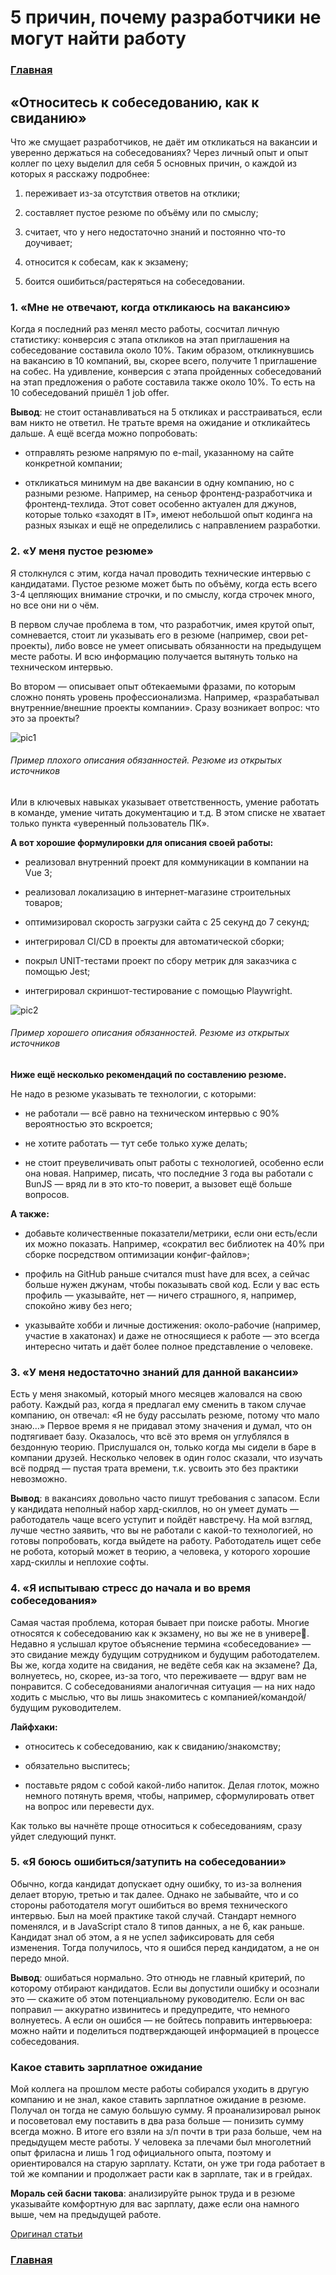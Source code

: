 # 5 причин, почему разработчики не могут найти работу

### [Главная][1]

## «Относитесь к собеседованию, как к свиданию»

Что же смущает разработчиков, не даёт им откликаться на вакансии и уверенно держаться на собеседованиях? Через личный опыт и опыт коллег по цеху выделил для себя 5 основных причин, о каждой из которых я расскажу подробнее:

1. переживает из-за отсутствия ответов на отклики;

2. составляет пустое резюме по объёму или по смыслу;

3. считает, что у него недостаточно знаний и постоянно что-то доучивает;

4. относится к собесам, как к экзамену;

5. боится ошибиться/растеряться на собеседовании.

### 1. «Мне не отвечают, когда откликаюсь на вакансию»

Когда я последний раз менял место работы, сосчитал личную статистику: конверсия с этапа откликов на этап приглашения на собеседование составила около 10%. Таким образом, откликнувшись на вакансию в 10 компаний, вы, скорее всего, получите 1 приглашение на собес. На удивление, конверсия с этапа пройденных собеседований на этап предложения о работе составила также около 10%. То есть на 10 собеседований пришёл 1 job offer.  

**Вывод**: не стоит останавливаться на 5 откликах и расстраиваться, если вам никто не ответил. Не тратьте время на ожидание и откликайтесь дальше. А ещё всегда можно попробовать:

* отправлять резюме напрямую по e-mail, указанному на сайте конкретной компании;

* откликаться минимум на две вакансии в одну компанию, но с разными резюме. Например, на сеньор фронтенд-разработчика и фронтенд-техлида. Этот совет особенно актуален для джунов, которые только «заходят в IT», имеют небольшой опыт кодинга на разных языках и ещё не определились с направлением разработки.

### 2. «У меня пустое резюме»

Я столкнулся с этим, когда начал проводить технические интервью с кандидатами. Пустое резюме может быть по объёму, когда есть всего 3-4 цепляющих внимание строчки, и по смыслу, когда строчек много, но все они ни о чём.

В первом случае проблема в том, что разработчик, имея крутой опыт, сомневается, стоит ли указывать его в резюме (например, свои pet-проекты), либо вовсе не умеет описывать обязанности на предыдущем месте работы. И всю информацию получается вытянуть только на техническом интервью.

Во втором — описывает опыт обтекаемыми фразами, по которым сложно понять уровень профессионализма. Например, «разрабатывал внутренние/внешние проекты компании». Сразу возникает вопрос: что это за проекты?

![pic1](https://habrastorage.org/getpro/habr/upload_files/848/56d/411/84856d411e5c9669cf760abdc4e869e9.JPG)

###### Пример плохого описания обязанностей. Резюме из открытых источников

Или в ключевых навыках указывает ответственность, умение работать в команде, умение читать документацию и т.д. В этом списке не хватает только пункта «уверенный пользователь ПК».

**А вот хорошие формулировки для описания своей работы:**

* реализовал внутренний проект для коммуникации в компании на Vue 3;

* реализовал локализацию в интернет-магазине строительных товаров;

* оптимизировал скорость загрузки сайта с 25 секунд до 7 секунд;

* интегрировал CI/CD в проекты для автоматической сборки;

* покрыл UNIT-тестами проект по сбору метрик для заказчика с помощью Jest;

* интегрировал скриншот-тестирование с помощью Playwright.

![pic2](https://habrastorage.org/getpro/habr/upload_files/395/ab2/474/395ab2474274816cbd665d0913ebb60d.JPG)

###### Пример хорошего описания обязанностей. Резюме из открытых источников

**Ниже ещё несколько рекомендаций по составлению резюме.**

Не надо в резюме указывать те технологии, с которыми:

* не работали — всё равно на техническом интервью с 90% вероятностью это вскроется;

* не хотите работать — тут себе только хуже делать;

* не стоит преувеличивать опыт работы с технологией, особенно если она новая. Например, писать, что последние 3 года вы работали с BunJS — вряд ли в это кто-то поверит, а вызовет ещё больше вопросов.

**А также:**

* добавьте количественные показатели/метрики, если они есть/если их можно показать. Например, «сократил вес библиотек на 40% при сборке посредством оптимизации конфиг-файлов»;

* профиль на GitHub раньше считался must have для всех, а сейчас больше нужен джунам, чтобы показывать свой код. Если у вас есть профиль — указывайте, нет — ничего страшного, я, например, спокойно живу без него;

* указывайте хобби и личные достижения: около-рабочие (например, участие в хакатонах) и даже не относящиеся к работе — это всегда интересно читать и даёт более полное представление о человеке.

### 3. «У меня недостаточно знаний для данной вакансии»

Есть у меня знакомый, который много месяцев жаловался на свою работу. Каждый раз, когда я предлагал ему сменить в таком случае компанию, он отвечал: «Я не буду рассылать резюме, потому что мало знаю…» Первое время я не придавал этому значения и думал, что он подтягивает базу. Оказалось, что всё это время он углублялся в бездонную теорию. Прислушался он, только когда мы сидели в баре в компании друзей. Несколько человек в один голос сказали, что изучать всё подряд — пустая трата времени, т.к. усвоить это без практики невозможно.

**Вывод**: в вакансиях довольно часто пишут требования с запасом. Если у кандидата неполный набор хард-скиллов, но он умеет думать — работодатель чаще всего уступит и пойдёт навстречу. На мой взгляд, лучше честно заявить, что вы не работали с какой-то технологией, но готовы попробовать, когда выйдете на работу. Работодатель ищет себе не робота, который может в теорию, а человека, у которого хорошие хард-скиллы и неплохие софты.

### 4. «Я испытываю стресс до начала и во время собеседования»

Самая частая проблема, которая бывает при поиске работы. Многие относятся к собеседованию как к экзамену, но вы же не в универе🙂. Недавно я услышал крутое объяснение термина «собеседование» — это свидание между будущим сотрудником и будущим работодателем. Вы же, когда ходите на свидания, не ведёте себя как на экзамене? Да, волнуетесь, но, скорее, из-за того, что переживаете — вдруг вам не понравится. С собеседованиями аналогичная ситуация — на них надо ходить с мыслью, что вы лишь знакомитесь с компанией/командой/будущим руководителем.

**Лайфхаки:**

* относитесь к собеседованию, как к свиданию/знакомству;

* обязательно выспитесь;

* поставьте рядом с собой какой-либо напиток. Делая глоток, можно немного потянуть время, чтобы, например, сформулировать ответ на вопрос или перевести дух.

Как только вы начнёте проще относиться к собеседованиям, сразу уйдет следующий пункт.

### 5. «Я боюсь ошибиться/затупить на собеседовании»

Обычно, когда кандидат допускает одну ошибку, то из-за волнения делает вторую, третью и так далее. Однако не забывайте, что и со стороны работодателя могут ошибиться во время технического интервью. Был на моей практике такой случай. Стандарт немного поменялся, и в JavaScript стало 8 типов данных, а не 6, как раньше. Кандидат знал об этом, а я не успел зафиксировать для себя изменения. Тогда получилось, что я ошибся перед кандидатом, а не он передо мной.

**Вывод**: ошибаться нормально. Это отнюдь не главный критерий, по которому отбирают кандидатов. Если вы допустили ошибку и осознали это — скажите об этом потенциальному руководителю. Если он вас поправил — аккуратно извинитесь и предупредите, что немного волнуетесь. А если он ошибся — не бойтесь поправить интервьюера: можно найти и поделиться подтверждающей информацией в процессе собеседования.

### Какое ставить зарплатное ожидание

Мой коллега на прошлом месте работы собирался уходить в другую компанию и не знал, какое ставить зарплатное ожидание в резюме. Получал он тогда не самую большую сумму. Я проанализировал рынок и посоветовал ему поставить в два раза больше — понизить сумму всегда можно. В итоге его взяли на з/п почти в три раза больше, чем на предыдущем месте работы. У человека за плечами был многолетний опыт фриласна и лишь 1 год официального опыта, поэтому и ориентировался на старую зарплату. Кстати, он уже три года работает в той же компании и продолжает расти как в зарплате, так и в грейдах.

**Мораль сей басни такова**: анализируйте рынок труда и в резюме указывайте комфортную для вас зарплату, даже если она намного выше, чем на предыдущей работе.

[Оригинал статьи](https://habr.com/ru/companies/kryptonite/articles/789786/)

### [Главная][1]

[1]: /knowledge-base/
